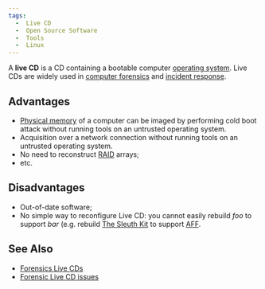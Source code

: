 ```yaml
---
tags:
  -  Live CD
  -  Open Source Software
  -  Tools
  -  Linux
---
```

A **live CD** is a CD containing a bootable computer [operating
system](operating_system.md). Live CDs are widely used in
[computer forensics](computer_forensics.md) and [incident
response](incident_response.md).

## Advantages

- [Physical memory](physical_memory.md) of a computer can be
  imaged by performing cold boot attack without running tools on an
  untrusted operating system.
- Acquisition over a network connection without running tools on an
  untrusted operating system.
- No need to reconstruct [RAID](raid.md) arrays;
- etc.

## Disadvantages

- Out-of-date software;
- No simple way to reconfigure Live CD: you cannot easily rebuild *foo*
  to support *bar* (e.g. rebuild [The Sleuth Kit](the_sleuth_kit.md) to
  support [AFF](aff.md).

## See Also

- [Forensics Live CDs](live_cd.md)
- [Forensic Live CD issues](forensic_live_cd_issues.md)
